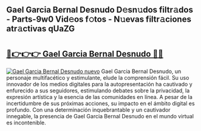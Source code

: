 ## Gael Garcia Bernal Desnudo D𝚎sn𝚞dos filtr𝚊dos - Parts-9w0 Vid𝚎os f𝚘tos - N𝚞evas filtr𝚊ciones atr𝚊ctivas qUaZG

# <h2><a href="http://mb3liiu.tromn.icu/?c=Gael+Garcia+Bernal+Desnudo">🔗👉👉👉 Gael Garcia Bernal Desnudo 🔗🔗</a></h2>

[![Gael Garcia Bernal Desnudo nuevo](https://i.imgur.com/pEAQMta.gif)](http://mb3liiu.tromn.icu/?c=Gael+Garcia+Bernal+Desnudo)
Gael Garcia Bernal Desnudo, un personaje multifacético y estimulante, elude la comprensión fácil. Su uso innovador de los medios digitales para la autopresentación ha cautivado y enfurecido a sus seguidores, estimulando debates sobre la privacidad, la expresión artística y la esencia de las comunidades en línea. A pesar de la incertidumbre de sus próximas acciones, su impacto en el ámbito digital es profundo. Con una determinación inquebrantable y un cautivador innegable, la presencia de Gael Garcia Bernal Desnudo en el mundo virtual es incontenible.
